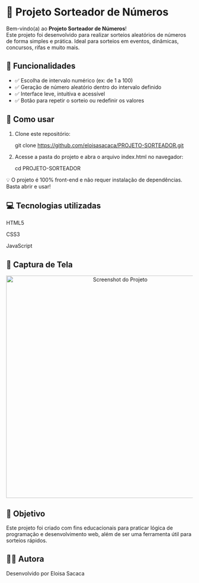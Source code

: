 # 🎲 Projeto Sorteador de Números

Bem-vindo(a) ao **Projeto Sorteador de Números**!  
Este projeto foi desenvolvido para realizar sorteios aleatórios de números de forma simples e prática. Ideal para sorteios em eventos, dinâmicas, concursos, rifas e muito mais.

## 📌 Funcionalidades

- ✅ Escolha de intervalo numérico (ex: de 1 a 100)  
- ✅ Geração de número aleatório dentro do intervalo definido  
- ✅ Interface leve, intuitiva e acessível  
- ✅ Botão para repetir o sorteio ou redefinir os valores  

## 🚀 Como usar

1. Clone este repositório:

   git clone https://github.com/eloisasacaca/PROJETO-SORTEADOR.git

2. Acesse a pasta do projeto e abra o arquivo index.html no navegador:

   cd PROJETO-SORTEADOR

  💡 O projeto é 100% front-end e não requer instalação de dependências. Basta abrir e usar!

## 💻 Tecnologias utilizadas
HTML5

CSS3

JavaScript

## 📸 Captura de Tela
<p align="center"> <img src="screenshot.png" alt="Screenshot do Projeto" width="600px"> </p>


## 🎯 Objetivo
Este projeto foi criado com fins educacionais para praticar lógica de programação e desenvolvimento web, além de ser uma ferramenta útil para sorteios rápidos.

## 👩‍💻 Autora
Desenvolvido por Eloisa Sacaca
